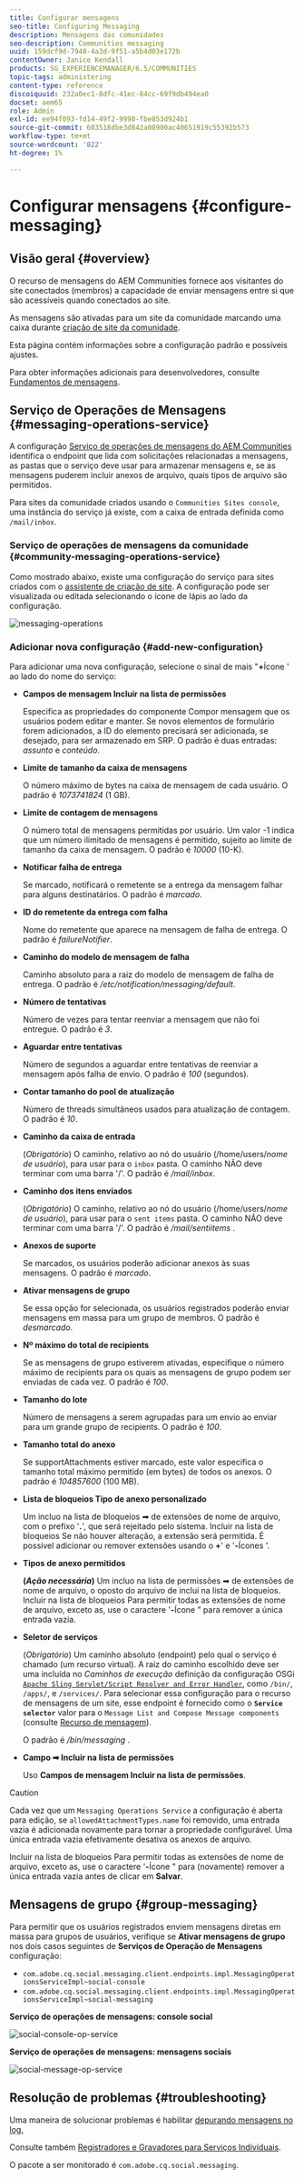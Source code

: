 ```yaml
---
title: Configurar mensagens
seo-title: Configuring Messaging
description: Mensagens das comunidades
seo-description: Communities messaging
uuid: 159dcf9d-7948-4a3d-9f51-a5b4d03e172b
contentOwner: Janice Kendall
products: SG_EXPERIENCEMANAGER/6.5/COMMUNITIES
topic-tags: administering
content-type: reference
discoiquuid: 232a0ec1-8dfc-41ec-84cc-69f9db494ea0
docset: aem65
role: Admin
exl-id: ee94f093-fd14-49f2-9990-fbe853d924b1
source-git-commit: 603518dbe3d842a08900ac40651919c55392b573
workflow-type: tm+mt
source-wordcount: '822'
ht-degree: 1%

---
```


# Configurar mensagens {#configure-messaging}

## Visão geral {#overview}

O recurso de mensagens do AEM Communities fornece aos visitantes do site conectados (membros) a capacidade de enviar mensagens entre si que são acessíveis quando conectados ao site.

As mensagens são ativadas para um site da comunidade marcando uma caixa durante [criação de site da comunidade](/help/communities/sites-console.md).

Esta página contém informações sobre a configuração padrão e possíveis ajustes.

Para obter informações adicionais para desenvolvedores, consulte [Fundamentos de mensagens](/help/communities/essentials-messaging.md).

## Serviço de Operações de Mensagens {#messaging-operations-service}

A configuração [Serviço de operações de mensagens do AEM Communities](https://localhost:4502/system/console/configMgr/com.adobe.cq.social.messaging.client.endpoints.impl.MessagingOperationsServiceImpl) identifica o endpoint que lida com solicitações relacionadas a mensagens, as pastas que o serviço deve usar para armazenar mensagens e, se as mensagens puderem incluir anexos de arquivo, quais tipos de arquivo são permitidos.

Para sites da comunidade criados usando o `Communities Sites console`, uma instância do serviço já existe, com a caixa de entrada definida como `/mail/inbox`.

### Serviço de operações de mensagens da comunidade {#community-messaging-operations-service}

Como mostrado abaixo, existe uma configuração do serviço para sites criados com o [assistente de criação de site](/help/communities/sites-console.md). A configuração pode ser visualizada ou editada selecionando o ícone de lápis ao lado da configuração.

![messaging-operations](assets/messaging-operations.png)

### Adicionar nova configuração {#add-new-configuration}

Para adicionar uma nova configuração, selecione o sinal de mais &quot;**+**&#x200B;Ícone &#39; ao lado do nome do serviço:

* **Campos de mensagem Incluir na lista de permissões**

   Especifica as propriedades do componente Compor mensagem que os usuários podem editar e manter. Se novos elementos de formulário forem adicionados, a ID do elemento precisará ser adicionada, se desejado, para ser armazenado em SRP. O padrão é duas entradas: *assunto* e *conteúdo*.

* **Limite de tamanho da caixa de mensagens**

   O número máximo de bytes na caixa de mensagem de cada usuário. O padrão é *1073741824* (1 GB).

* **Limite de contagem de mensagens**

   O número total de mensagens permitidas por usuário. Um valor -1 indica que um número ilimitado de mensagens é permitido, sujeito ao limite de tamanho da caixa de mensagem. O padrão é *10000* (10-K).

* **Notificar falha de entrega**

   Se marcado, notificará o remetente se a entrega da mensagem falhar para alguns destinatários. O padrão é *marcado*.

* **ID do remetente da entrega com falha**

   Nome do remetente que aparece na mensagem de falha de entrega. O padrão é *failureNotifier*.

* **Caminho do modelo de mensagem de falha**

   Caminho absoluto para a raiz do modelo de mensagem de falha de entrega. O padrão é */etc/notification/messaging/default*.

* **Número de tentativas**

   Número de vezes para tentar reenviar a mensagem que não foi entregue. O padrão é *3*.

* **Aguardar entre tentativas**

   Número de segundos a aguardar entre tentativas de reenviar a mensagem após falha de envio. O padrão é *100* (segundos).

* **Contar tamanho do pool de atualização**

   Número de threads simultâneos usados para atualização de contagem. O padrão é *10*.

* **Caminho da caixa de entrada**

   (*Obrigatório*) O caminho, relativo ao nó do usuário (/home/users/*nome de usuário*), para usar para o `inbox` pasta. O caminho NÃO deve terminar com uma barra &#39;/&#39;. O padrão é */mail/inbox*.

* **Caminho dos itens enviados**

   (*Obrigatório*) O caminho, relativo ao nó do usuário (/home/users/*nome de usuário*), para usar para o `sent items` pasta. O caminho NÃO deve terminar com uma barra &#39;/&#39;. O padrão é */mail/sentiitems* .

* **Anexos de suporte**

   Se marcados, os usuários poderão adicionar anexos às suas mensagens. O padrão é *marcado*.

* **Ativar mensagens de grupo**

   Se essa opção for selecionada, os usuários registrados poderão enviar mensagens em massa para um grupo de membros. O padrão é *desmarcado*.

* **Nº máximo do total de recipients**

   Se as mensagens de grupo estiverem ativadas, especifique o número máximo de recipients para os quais as mensagens de grupo podem ser enviadas de cada vez. O padrão é *100*.

* **Tamanho do lote**

   Número de mensagens a serem agrupadas para um envio ao enviar para um grande grupo de recipients. O padrão é *100*.

* **Tamanho total do anexo**

   Se supportAttachments estiver marcado, este valor especifica o tamanho total máximo permitido (em bytes) de todos os anexos. O padrão é *104857600* (100 MB).

* **Lista de bloqueios Tipo de anexo personalizado**

   Um incluo na lista de bloqueios ➡ de extensões de nome de arquivo, com o prefixo &#39;**.**&#39;, que será rejeitado pelo sistema. Incluir na lista de bloqueios Se não houver alteração, a extensão será permitida. É possível adicionar ou remover extensões usando o **+**&#39; e &#39;**-**&#x200B;Ícones &#39;.

* **Tipos de anexo permitidos**

   **(*Ação necessária*)** Um incluo na lista de permissões ➡ de extensões de nome de arquivo, o oposto do arquivo de inclui na lista de bloqueios. Incluir na lista de bloqueios Para permitir todas as extensões de nome de arquivo, exceto as, use o caractere &#39;**-**&#x200B;Ícone &quot; para remover a única entrada vazia.

* **Seletor de serviços**

   (*Obrigatório*) Um caminho absoluto (endpoint) pelo qual o serviço é chamado (um recurso virtual). A raiz do caminho escolhido deve ser uma incluída no *Caminhos de execução* definição da configuração OSGi [ `Apache Sling Servlet/Script Resolver and Error Handler`](https://localhost:4502/system/console/configMgr/org.apache.sling.servlets.resolver.SlingServletResolver), como `/bin/`, `/apps/`, e `/services/`. Para selecionar essa configuração para o recurso de mensagens de um site, esse endpoint é fornecido como o **`Service selector`** valor para o `Message List and Compose Message components` (consulte [Recurso de mensagem](/help/communities/configure-messaging.md)).

   O padrão é */bin/messaging* .

* **Campo ➡ Incluir na lista de permissões**

   Uso **Campos de mensagem Incluir na lista de permissões**.

>[!CAUTION]
>
>Cada vez que um `Messaging Operations Service` a configuração é aberta para edição, se `allowedAttachmentTypes.name` foi removido, uma entrada vazia é adicionada novamente para tornar a propriedade configurável. Uma única entrada vazia efetivamente desativa os anexos de arquivo.
>
>Incluir na lista de bloqueios Para permitir todas as extensões de nome de arquivo, exceto as, use o caractere &#39;**-**&#x200B;Ícone &quot; para (novamente) remover a única entrada vazia antes de clicar em **Salvar**.

## Mensagens de grupo {#group-messaging}

Para permitir que os usuários registrados enviem mensagens diretas em massa para grupos de usuários, verifique se **Ativar mensagens de grupo** nos dois casos seguintes de **Serviços de Operação de Mensagens** configuração:

* `com.adobe.cq.social.messaging.client.endpoints.impl.MessagingOperationsServiceImpl~social-console`
* `com.adobe.cq.social.messaging.client.endpoints.impl.MessagingOperationsServiceImpl~social-messaging`

**Serviço de operações de mensagens: console social**

![social-console-op-service](assets/social-console-op-service.png)

**Serviço de operações de mensagens: mensagens sociais**

![social-message-op-service](assets/social-message-op-service.png)

## Resolução de problemas {#troubleshooting}

Uma maneira de solucionar problemas é habilitar [depurando mensagens no log.](/help/sites-administering/troubleshooting.md)

Consulte também [Registradores e Gravadores para Serviços Individuais](/help/sites-deploying/configure-logging.md#loggers-and-writers-for-individual-services).

O pacote a ser monitorado é `com.adobe.cq.social.messaging`.
